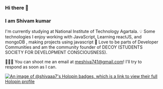 ### Hi there 👋
### I am Shivam kumar
  I'm currently studying at National Institute of Technology Agartala.
💡 Some technologies I enjoy working with JavaScript, Learning reactJS, and mongoDB , making projects using javascript 
🌳  Love to be parts of Developer Communities and am the community founder of DECOY (STUDENTS SOCIETY FOR DEVELOPMENT CONSCIOUSNESS).




👨🏻‍💻  You can shoot me an email at meshiva741@gmail.com! I'll try to respond as soon as I can.
<!--
**shivaaa7/shivaaa7** is a ✨ _special_ ✨ repository because its `README.md` (this file) appears on your GitHub profile.

Here are some ideas to get you started:

- 🔭 I’m currently working on ...
- 🌱 I’m currently learning ...
- 👯 I’m looking to collaborate on ...
- 🤔 I’m looking for help with ...
- 💬 Ask me about ...
- 📫 How to reach me: ...
- 😄 Pronouns: ...
- ⚡ Fun fact: ...
-->
[![An image of @shivaaa7's Holopin badges, which is a link to view their full Holopin profile](https://holopin.me/shivaaa7)](https://holopin.io/@shivaaa7)
